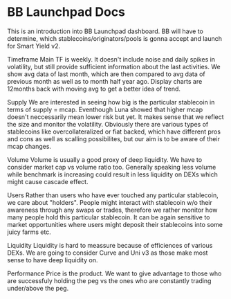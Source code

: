 # BB Launchpad Docs
This is an introduction into BB Launchpad dashboard. BB will have to determine, which stablecoins/originators/pools is gonna accept and launch for Smart Yield v2. 

Timeframe
Main TF is weekly. It doesn't include noise and daily spikes in volatility, but still provide sufficient information about the last activities. 
We show avg data of last month, which are then compared to avg data of previous month as well as to month half year ago. 
Display charts are 12months back with moving avg to get a better idea of trend. 

Supply
We are interested in seeing how big is the particular stablecoin in terms of supply = mcap. Eventhough Luna showed that higher mcap doesn't neccessarily mean lower risk but yet. It makes sense that we reflect the size and monitor the volatility. Obviously there are various types of stablecoins like overcollateralized or fiat backed, which have different pros and cons as well as scalling possibilites, but our aim is to be aware of their mcap changes. 

Volume
Volume is usually a good proxy of deep liquidity. We have to consider market cap vs volume ratio too. Generally speaking less volume while benchmark is increasing could result in less liquidity on DEXs which might cause cascade effect. 

Users
Rather than users who have ever touched any particular stablecoin, we care about "holders". People might interact with stablecoin w/o their awareness through any swaps or trades, therefore we rather monitor how many people hold this particular stablecoin. It can be again sensitive to market opportunities where users might deposit their stablecoins into some juicy farms etc.

Liquidity
Liquidity is hard to meassure because of efficiences of various DEXs. We are going to consider Curve and Uni v3 as those make most sense to have deep liquidity on. 

Performance
Price is the product. We want to give advantage to those who are successfuly holding the peg vs the ones who are constantly trading under/above the peg. 

